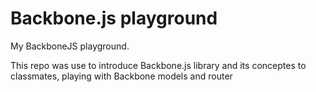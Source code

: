 # Backbone.js playground

My BackboneJS playground.

This repo was use to introduce Backbone.js library and its conceptes to classmates, playing with Backbone models and router
